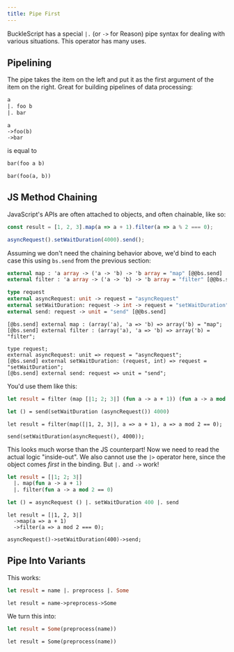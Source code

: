 ```yaml
---
title: Pipe First
---
```


BuckleScript has a special `|.` (or `->` for Reason) pipe syntax for dealing with various situations. This operator has many uses.

## Pipelining

The pipe takes the item on the left and put it as the first argument of the item on the right. Great for building pipelines of data processing:

```ocaml
a
|. foo b
|. bar
```

```reason
a
->foo(b)
->bar
```

is equal to

```ocaml
bar(foo a b)
```

```reason
bar(foo(a, b))
```

## JS Method Chaining

JavaScript's APIs are often attached to objects, and often chainable, like so:

```js
const result = [1, 2, 3].map(a => a + 1).filter(a => a % 2 === 0);

asyncRequest().setWaitDuration(4000).send();
```

Assuming we don't need the chaining behavior above, we'd bind to each case this using `bs.send` from the previous section:

```ocaml
external map : 'a array -> ('a -> 'b) -> 'b array = "map" [@@bs.send]
external filter : 'a array -> ('a -> 'b) -> 'b array = "filter" [@@bs.send]

type request
external asyncRequest: unit -> request = "asyncRequest"
external setWaitDuration: request -> int -> request = "setWaitDuration" [@@bs.send]
external send: request -> unit = "send" [@@bs.send]
```

```reason
[@bs.send] external map : (array('a), 'a => 'b) => array('b) = "map";
[@bs.send] external filter : (array('a), 'a => 'b) => array('b) = "filter";

type request;
external asyncRequest: unit => request = "asyncRequest";
[@bs.send] external setWaitDuration: (request, int) => request = "setWaitDuration";
[@bs.send] external send: request => unit = "send";
```

You'd use them like this:

```ocaml
let result = filter (map [|1; 2; 3|] (fun a -> a + 1)) (fun a -> a mod 2 = 0)

let () = send(setWaitDuration (asyncRequest()) 4000)
```

```reason
let result = filter(map([|1, 2, 3|], a => a + 1), a => a mod 2 == 0);

send(setWaitDuration(asyncRequest(), 4000));
```

This looks much worse than the JS counterpart! Now we need to read the actual logic "inside-out". We also cannot use the `|>` operator here, since the object comes _first_ in the binding. But `|.` and `->` work!

```ocaml
let result = [|1; 2; 3|]
  |. map(fun a -> a + 1)
  |. filter(fun a -> a mod 2 == 0)

let () = asyncRequest () |. setWaitDuration 400 |. send
```

```reason
let result = [|1, 2, 3|]
  ->map(a => a + 1)
  ->filter(a => a mod 2 === 0);

asyncRequest()->setWaitDuration(400)->send;
```

## Pipe Into Variants

This works:

```ocaml
let result = name |. preprocess |. Some
```

```reason
let result = name->preprocess->Some
```

We turn this into:

```ocaml
let result = Some(preprocess(name))
```

```reason
let result = Some(preprocess(name))
```
